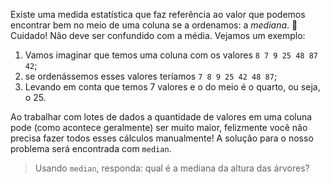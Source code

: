 Existe uma medida estatística que faz referência ao valor que podemos encontrar bem no meio de uma coluna se a ordenamos: a _mediana_. 👀 Cuidado! Não deve ser confundido com a média. Vejamos um exemplo:

1. Vamos imaginar que temos uma coluna com os valores `8 7 9 25 48 87 42`;
2. se ordenássemos esses valores teríamos `7 8 9 25 42 48 87`;
3. Levando em conta que temos 7 valores e o do meio é o quarto, ou seja, o 25. 

Ao trabalhar com lotes de dados a quantidade de valores em uma coluna pode (como acontece geralmente) ser muito maior, felizmente você não precisa fazer todos esses cálculos manualmente! A solução para o nosso problema será encontrada com `median`.

> Usando `median`, responda: qual é a mediana da altura das árvores?

